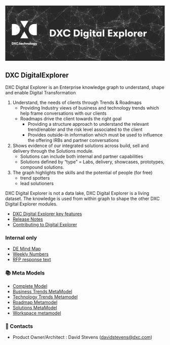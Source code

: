 ![banner](images/banner.png)

## DXC DigitalExplorer 

DXC Digital Explorer is an Enterprise knowledge graph to understand, shape and enable Digital Transformation
1.	Understand, the needs of  clients through Trends & Roadmaps
    - Providing Industry views of business and technology trends which help frame conversations with our clients
    - Roadmaps drive the client towards the right goal
        - Providing a structure approach to understand the relevant trend/enabler and the risk level associated to the client
        - Provides outside-in information which must be used to influence the offering IRBs and partner conversations
2.	Shows evidence of our integrated solutions across build, sell and delivery through the Solutions module.
    - Solutions can include both internal and partner capabilities
    - Solutions defined by “type” = Labs, delivery, showcases, prototypes, compound solutions.
3.	The graph highlights the skills and the potential of people (for free)
    - trend spotters
    - lead solutioners

DXC Digital Explorer is not a data lake, DXC Digital Explorer is a living dataset.  The knowledge is used from within graph to shape the other DXC Digital Explorer modules. 

* [DXC Digital Explorer key features](https://github.com/dxc-technology/dxc-digitalexplorer/deFeatures.md)
* [Release Notes](https://github.com/dxc-technology/dxc-digitalexplorer/ReleaseNotes)
* [Contributing to Digital Explorer](https://github.com/dxc-technology/dxc-digitalexplorer/contributing.md)

### Internal only

* [DE Mind Map](deMindMap.md)
* [Weekly Numbers](WeeklyNumbers.md)
* [RFP response text](rfp_DigitalExplorer_response.md)

### :books: Meta Models
* [Complete Model](MetaModels/completeModel.md)
* [Business Trends MetaModel](MetaModels/BusinessTrendMetaModel.md)
* [Technology Trends Metamodel](MetaModels/TechnologyTrendMetaModel.md)
* [Roadmap Metamodel](MetaModels/RoadmapMetaModel.md)
* [Solutions MetaModel](MetaModels/SolutionMetaModel.md)
* [Workspace metamodel](MetaModels/WorkspaceMetaModel.md)

### :busts_in_silhouette: Contacts

* Product Owner/Architect : David Stevens (davidstevens@dxc.com)
